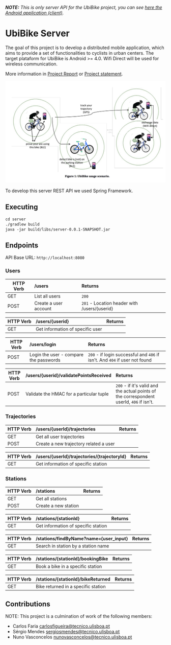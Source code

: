 <i><b>NOTE:</b> This is only server API for the UbiBike project, you can see [here the Android application (client)](https://github.com/carlosfaria94/UbiBike-client).</i>

# UbiBike Server

The goal of this project is to develop a distributed mobile application, which aims to provide a set of functionalities to cyclists in urban centers. The target plataform for UbiBike is Android >= 4.0. Wifi Direct will be used for wireless communication.

More information in [Project Report](https://github.com/carlosfaria94/UbiBike-server/blob/master/Doc/Report.pdf) or [Project statement](https://github.com/carlosfaria94/UbiBike-server/blob/master/Doc/CMU-2016-Project.pdf).

![alt text](https://github.com/carlosfaria94/UbiBike-server/blob/master/Doc/use-scenario.png)

To develop this server REST API we used Spring Framework.

## Executing

```
cd server
./gradlew build
java -jar build/libs/server-0.0.1-SNAPSHOT.jar
```
## Endpoints

API Base URL: `http://localhost:8080`

### Users

| HTTP Verb     | /users | Returns|
| ------------- |:------------|:--------|
| GET           | List all users | `200`|
| POST          | Create a user account | `201` - Location header with /users/{userid}|

| HTTP Verb     | /users/{userid} | Returns|
| ------------- |:------------|:--------|
| GET           | Get information of specific user |

| HTTP Verb     | /users/login | Returns|
| ------------- |:------------|:--------|
| POST          | Login the user - compare the passwords | `200` - if login successful and `406` if isn't. And `404` if user not found|

| HTTP Verb     | /users/{userid}/validatePointsReceived | Returns|
| ------------- |:------------|:--------|
| POST          | Validate the HMAC for a particular tuple | `200` - if it's valid and the actual points of the correspondent userId, `406` if isn't.|


### Trajectories

| HTTP Verb     | /users/{userId}/trajectories | Returns|
| ------------- |:------------|:--------|
| GET           | Get all user trajectories |
| POST          | Create a new trajectory related a user |

| HTTP Verb     | /users/{userId}/trajectories/{trajectoryId} | Returns|
| ------------- |:------------|:--------|
| GET           | Get information of specific station |

### Stations

| HTTP Verb     | /stations | Returns|
| ------------- |:------------|:--------|
| GET           | Get all stations |
| POST          | Create a new station |

| HTTP Verb     | /stations/{stationId} | Returns|
| ------------- |:------------|:--------|
| GET           | Get information of specific station |

| HTTP Verb     | /stations/findByName?name={user_input} | Returns|
| ------------- |:------------|:--------|
| GET           | Search in station by a station name |

| HTTP Verb     | /stations/{stationId}/bookingBike | Returns|
| ------------- |:------------|:--------|
| GET           | Book a bike in a specific station |

| HTTP Verb     | /stations/{stationId}/bikeReturned | Returns|
| ------------- |:------------|:--------|
| GET           | Bike returned in a specific station |


## Contributions

NOTE: This project is a culmination of work of the following members:

- Carlos Faria <carlosfigueira@tecnico.ulisboa.pt>
- Sérgio Mendes <sergiosmendes@tecnico.ulisboa.pt>
- Nuno Vasconcelos <nunovasconcelos@tecnico.ulisboa.pt>
